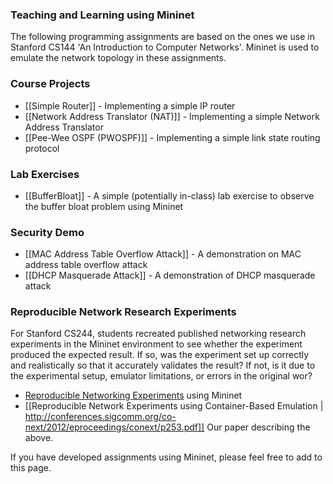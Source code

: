 ### Teaching and Learning using Mininet

The following programming assignments are based on the ones we use in Stanford CS144 'An Introduction to Computer Networks'. Mininet is used to emulate the network topology in these assignments.

### Course Projects

* [[Simple Router]] - Implementing a simple IP router
* [[Network Address Translator (NAT)]] - Implementing a simple Network Address Translator
* [[Pee-Wee OSPF (PWOSPF)]] - Implementing a simple link state routing protocol

### Lab Exercises

* [[BufferBloat]] - A simple (potentially in-class) lab exercise to observe the buffer bloat problem using Mininet

### Security Demo
* [[MAC Address Table Overflow Attack]] - A demonstration on MAC address table overflow attack
* [[DHCP Masquerade Attack]] - A demonstration of DHCP masquerade attack

### Reproducible Network Research Experiments

For Stanford CS244, students recreated published networking research experiments in the Mininet environment to see whether the experiment produced the expected result. If so, was the experiment set up correctly and realistically so that it accurately validates the result? If not, is it due to the experimental setup, emulator limitations, or errors in the original wor?

* [Reproducible Networking Experiments](http://reproducingnetworkresearch.wordpress.com) using Mininet
* [[Reproducible Network Experiments using Container-Based Emulation | http://conferences.sigcomm.org/co-next/2012/eproceedings/conext/p253.pdf]] Our paper describing the above.

If you have developed assignments using Mininet, please feel free to add to this page.